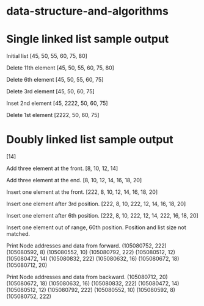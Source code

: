 # data-structure-and-algorithms

# Single linked list sample output
Initial list
[45, 50, 55, 60, 75, 80]

Delete 11th element
[45, 50, 55, 60, 75, 80]

Delete 6th element
[45, 50, 55, 60, 75]

Delete 3rd element
[45, 50, 60, 75]

Inset 2nd element
[45, 2222, 50, 60, 75]

Delete 1st element
[2222, 50, 60, 75]


# Doubly linked list sample output
[14]

Add three element at the front.
[8, 10, 12, 14]

Add three element at the end.
[8, 10, 12, 14, 16, 18, 20]

Insert one element at the front.
[222, 8, 10, 12, 14, 16, 18, 20]

Insert one element after 3rd position.
[222, 8, 10, 222, 12, 14, 16, 18, 20]

Insert one element after 6th position.
[222, 8, 10, 222, 12, 14, 222, 16, 18, 20]

Insert one element out of range, 60th position.
Position and list size not matched.

Print Node addresses and data from forward.
(105080752, 222)
(105080592, 8)
(105080552, 10)
(105080792, 222)
(105080512, 12)
(105080472, 14)
(105080832, 222)
(105080632, 16)
(105080672, 18)
(105080712, 20)

Print Node addresses and data from backward.
(105080712, 20)
(105080672, 18)
(105080632, 16)
(105080832, 222)
(105080472, 14)
(105080512, 12)
(105080792, 222)
(105080552, 10)
(105080592, 8)
(105080752, 222)


